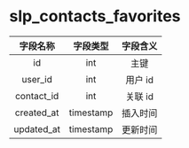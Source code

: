 # slp_contacts_favorites

| 字段名称 | 字段类型 | 字段含义 |
| :-----: | :-----: | :-----: 
| id | int | 主键 |
| user_id | int | 用户 id  |
| contact_id | int | 关联 id |
| created_at | timestamp | 插入时间 |
| updated_at | timestamp | 更新时间 |


